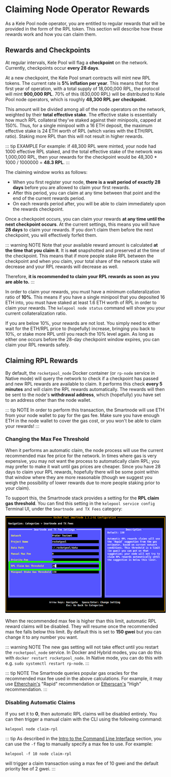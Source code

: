 # Claiming Node Operator Rewards

As a Kele Pool node operator, you are entitled to regular rewards that will be provided in the form of the RPL token.
This section will describe how these rewards work and how you can claim them.


## Rewards and Checkpoints

At regular intervals, Kele Pool will flag a **checkpoint** on the network.
Currently, checkpoints occur **every 28 days**.

At a new checkpoint, the Kele Pool smart contracts will mint new RPL tokens.
The current rate is **5% inflation per year**.
This means that for the first year of operation, with a total supply of 18,000,000 RPL, the protocol will mint **900,000 RPL**.
70% of this (630,000 RPL) will be distributed to Kele Pool node operators, which is roughly **48,300 RPL per checkpoint**.

This amount will be divided among all of the node operators on the network, weighted by their **total effective stake**.
The effective stake is essentially how much RPL collateral they've staked against their minipools, capped at 150%.
Thus, for a single minipool with a 16 ETH deposit, the maximum effective stake is 24 ETH worth of RPL (which varies with the ETH/RPL ratio).
Staking more RPL than this will not result in higher rewards.

::: tip EXAMPLE
For example: if 48,300 RPL were minted, your node had 1000 effective RPL staked, and the total effective stake of the network was 1,000,000 RPL, then your rewards for the checkpoint would be 48,300 * 1000 / 1000000 = **48.3 RPL**. 
:::

The claiming window works as follows:
- When you first register your node, **there is a wait period of exactly 28 days** before you are allowed to claim your first rewards.
- After this period, you can claim at any time between that point and the end of the current rewards period.
- On each rewards period after, you will be able to claim immediately upon the rewards checkpoint.

Once a checkpoint occurs, you can claim your rewards **at any time until the next checkpoint occurs**.
At the current settings, this means you will have **28 days** to claim your rewards.
If you don't claim them before the next checkpoint, you will effectively forfeit them.

::: warning NOTE
Note that your available reward amount is calculated **at the time that you claim it**.
It is **not** snapshotted and preserved at the time of the checkpoint.
This means that if more people stake RPL between the checkpoint and when you claim, your total share of the network stake will decrease and your RPL rewards will decrease as well.

Therefore, **it is recommended to claim your RPL rewards as soon as you are able to.**
:::

In order to claim your rewards, you must have a minimum collateralization ratio of **10%**.
This means if you have a single minipool that you deposited 16 ETH into, you must have staked at least 1.6 ETH worth of RPL in order to claim your rewards.
The `kelepool node status` command will show you your current collateralization ratio.

If you are below 10%, your rewards are not lost.
You simply need to either wait for the ETH/RPL price to (hopefully) increase, bringing you back to 10%, or stake more RPL until you reach the 10% level again.
As long as either one occurs before the 28-day checkpoint window expires, you can claim your RPL rewards safely.


## Claiming RPL Rewards

By default, the `rocketpool_node` Docker container (or `rp-node` service in Native mode) will query the network to check if a checkpoint has passed and new RPL rewards are available to claim.
It performs this check **every 5 minutes** and will claim the RPL rewards automatically.
The rewards will then be sent to the node's **withdrawal address**, which (hopefully) you have set to an address other than the node wallet.

::: tip NOTE
In order to perform this transaction, the Smartnode will use ETH from your node wallet to pay for the gas fee.
Make sure you have enough ETH in the node wallet to cover the gas cost, or you won't be able to claim your rewards!
:::


### Changing the Max Fee Threshold

When it performs an automatic claim, the node process will use the current recommended max fee price for the network.
In times where gas is very expensive, you may not want the process to automatically claim RPL; you may prefer to make it wait until gas prices are cheaper.
Since you have 28 days to claim your RPL rewards, hopefully there will be some point within that window where they are more reasonable (though we suggest you weigh the possibility of lower rewards due to more people staking prior to your claim).

To support this, the Smartnode stack provides a setting for the **RPL claim gas threshold**.
You can find this setting in the `kelepool service config` Terminal UI, under the `Smartnode and TX Fees` category:

<center>

![](./images/tui-claim-threshold.png)

</center>


When the recommended max fee is higher than this limit, automatic RPL reward claims will be disabled.
They will resume once the recommended max fee falls below this limit.
By default this is set to **150 gwei** but you can change it to any number you want.

::: warning NOTE
The new gas setting will not take effect until you restart the `rocketpool_node` service.
In Docker and Hybrid modes, you can do this with `docker restart rocketpool_node`.
In Native mode, you can do this with e.g. `sudo systemctl restart rp-node`.
:::

::: tip NOTE
The Smartnode queries popular gas oracles for the recommended max fee used in the above calculations. For example, it may use [Etherchain's](https://etherchain.org/tools/gasnow) "Rapid" recommendation or [Etherscan's](https://etherscan.io/gastracker) "High" recommendation.
:::

### Disabling Automatic Claims

If you set it to **0**, then automatic RPL claims will be disabled entirely.
You can then trigger a manual claim with the CLI using the following command:

```
kelepool node claim-rpl
```

::: tip
As described in the [Intro to the Command Line Interface](cli-intro.md) section, you can use the `-f` flag to manually specify a max fee to use.
For example:

```
kelepool -f 10 node claim-rpl
```

will trigger a claim transaction using a max fee of 10 gwei and the default priority fee of 2 gwei.
:::
